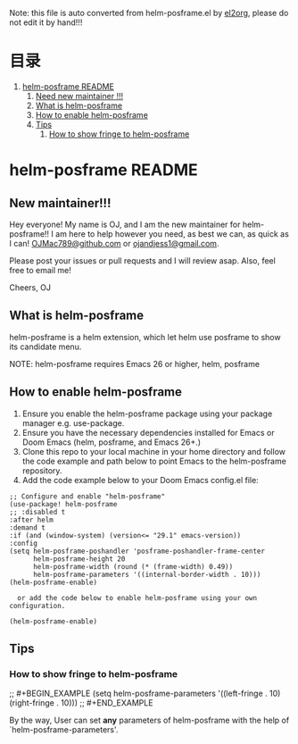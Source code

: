 Note: this file is auto converted from helm-posframe.el by [el2org](https://github.com/tumashu/el2org), please do not edit it by hand!!!


# &#30446;&#24405;

1.  [helm-posframe README](#orgb70ade4)
    1.  [Need new maintainer !!!](#orgb2afcf6)
    2.  [What is helm-posframe](#org1386f89)
    3.  [How to enable helm-posframe](#orgf3839bc)
    4.  [Tips](#orgef17d6a)
        1.  [How to show fringe to helm-posframe](#org274c1ed)


<a id="orgb70ade4"></a>

# helm-posframe README


<a id="orgb2afcf6"></a>

## New maintainer!!!

Hey everyone! My name is OJ, and I am the new maintainer for helm-posframe!! I am here to help however you need, as best we can, as quick as I can! OJMac789@github.com or <ojandjess1@gmail.com>.

Please post your issues or pull requests and I will review asap. Also, feel free to email me!
   
Cheers, OJ

<a id="org1386f89"></a>

## What is helm-posframe

helm-posframe is a helm extension, which let helm use posframe
to show its candidate menu.

NOTE: helm-posframe requires Emacs 26 or higher, helm, posframe


<a id="orgf3839bc"></a>

## How to enable helm-posframe

  1. Ensure you enable the helm-posframe package using your package manager e.g. use-package.
  2. Ensure you have the necessary dependencies installed for Emacs or Doom Emacs (helm, posframe, and Emacs 26+.)
  3. Clone this repo to your local machine in your home directory and follow the code example and path below to point Emacs to the helm-posframe repository.
  4. Add the code example below to your Doom Emacs config.el file:
  
    ;; Configure and enable "helm-posframe"
    (use-package! helm-posframe
    ;; :disabled t
    :after helm
    :demand t
    :if (and (window-system) (version<= "29.1" emacs-version))
    :config
    (setq helm-posframe-poshandler 'posframe-poshandler-frame-center
          helm-posframe-height 20
          helm-posframe-width (round (* (frame-width) 0.49))
          helm-posframe-parameters '((internal-border-width . 10)))
    (helm-posframe-enable)
  
      or add the code below to enable helm-posframe using your own configuration.

    (helm-posframe-enable)


<a id="orgef17d6a"></a>

## Tips


<a id="org274c1ed"></a>

### How to show fringe to helm-posframe

;; #+BEGIN\_EXAMPLE
(setq helm-posframe-parameters
      '((left-fringe . 10)
        (right-fringe . 10)))
;; #+END\_EXAMPLE

By the way, User can set **any** parameters of helm-posframe with
the help of \`helm-posframe-parameters'.

